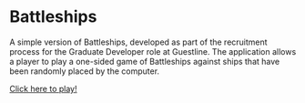# Battleships

A simple version of Battleships, developed as part of the recruitment process for 
the Graduate Developer role at Guestline. The application allows a player to play
a one-sided game of Battleships against ships that have been randomly placed by
the computer.

[Click here to play!](https://jpjoe99.github.io/battleships/)

